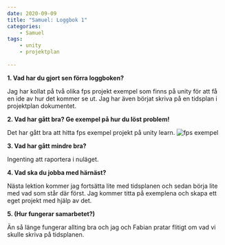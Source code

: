 ```yaml
---
date: 2020-09-09
title: "Samuel: Loggbok 1"
categories: 
    - Samuel
tags:
    - unity
    - projektplan
    
---
```


 **1. Vad har du gjort sen förra loggboken?**
 
 Jag har kollat på två olika fps projekt exempel som finns på unity för att få en ide av hur det kommer se ut.
Jag har även börjat skriva på en tidsplan i projektplan dokumentet.


 **2. Vad har gått bra? Ge exempel på hur du löst problem!**

Det har gått bra att hitta fps exempel projekt på unity learn.
 ![fps exempel](https://i.imgur.com/a/dZjyP4k.png)


 **3. Vad har gått mindre bra?**

Ingenting att raportera i nuläget.


**4. Vad ska du jobba med härnäst?**

Nästa lektion kommer jag fortsätta lite med tidsplanen och sedan börja lite med vad som står där först. Jag kommer titta på exemplena och skapa ett eget projekt med hjälp av det.


**5. (Hur fungerar samarbetet?)**

Än så länge fungerar allting bra och jag och Fabian pratar flitigt om vad vi skulle skriva på tidsplanen.
